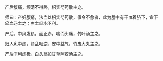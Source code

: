 产后腹痛，烦满不得卧，枳实芍药散主之。

师曰：产妇腹痛，法当以枳实芍药散，假令不愈者，此为腹中有干血着脐下，宜下瘀血汤主之；亦主经水不利。

产后，中风发热，面正赤，喘而头痛，竹叶汤主之。

妇人乳中虚，烦乱呕逆，安中益气，竹皮大丸主之。

产后下利虚极，白头翁加甘草阿胶汤主之。

